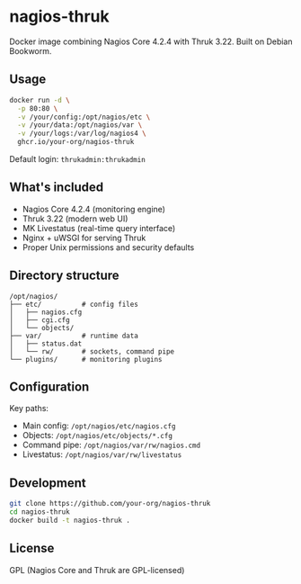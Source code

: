 # nagios-thruk

Docker image combining Nagios Core 4.2.4 with Thruk 3.22. Built on Debian Bookworm.

## Usage

```bash
docker run -d \
  -p 80:80 \
  -v /your/config:/opt/nagios/etc \
  -v /your/data:/opt/nagios/var \
  -v /your/logs:/var/log/nagios4 \
  ghcr.io/your-org/nagios-thruk
```

Default login: `thrukadmin:thrukadmin`

## What's included

- Nagios Core 4.2.4 (monitoring engine)
- Thruk 3.22 (modern web UI)
- MK Livestatus (real-time query interface)
- Nginx + uWSGI for serving Thruk
- Proper Unix permissions and security defaults

## Directory structure

```
/opt/nagios/
├── etc/          # config files
│   ├── nagios.cfg
│   ├── cgi.cfg
│   └── objects/
├── var/          # runtime data
│   ├── status.dat
│   └── rw/       # sockets, command pipe
└── plugins/      # monitoring plugins
```

## Configuration

Key paths:
- Main config: `/opt/nagios/etc/nagios.cfg`
- Objects: `/opt/nagios/etc/objects/*.cfg`
- Command pipe: `/opt/nagios/var/rw/nagios.cmd`
- Livestatus: `/opt/nagios/var/rw/livestatus`

## Development

```bash
git clone https://github.com/your-org/nagios-thruk
cd nagios-thruk
docker build -t nagios-thruk .
```

## License

GPL (Nagios Core and Thruk are GPL-licensed)
